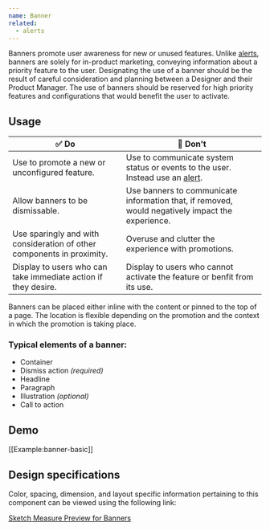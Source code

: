 ```yaml
---
name: Banner
related:
  - alerts
---
```


Banners promote user awareness for new or unused features. Unlike [alerts](/components/alerts), banners are solely for in-product marketing, conveying information about a priority feature to the user. Designating the use of a banner should be the result of careful consideration and planning between a Designer and their Product Manager. The use of banners should be reserved for high priority features and configurations that would benefit the user to activate. 

## Usage

| :white_check_mark: Do | :stop_sign: Don't |
| ------ | ------ |
| Use to promote a new or unconfigured feature. | Use to communicate system status or events to the user. Instead use an [alert](/components/alerts). |
| Allow banners to be dismissable. | Use banners to communicate information that, if removed, would negatively impact the experience. | 
| Use sparingly and with consideration of other components in proximity.  |  Overuse and clutter the experience with promotions. | 
| Display to users who can take immediate action if they desire.  | Display to users who cannot activate the feature or benfit from its use.  | 

Banners can be placed either inline with the content or pinned to the top of a page. The location is flexible depending on the promotion and the context in which the promotion is taking place.

### Typical elements of a banner:
* Container
* Dismiss action *(required)*
* Headline
* Paragraph
* Illustration *(optional)*
* Call to action

## Demo
[[Example:banner-basic]]

## Design specifications
Color, spacing, dimension, and layout specific information pertaining to this component can be viewed using the following link:

[Sketch Measure Preview for Banners](https://gitlab-org.gitlab.io/gitlab-design/hosted/design-gitlab-specs/banners-spec-previews/)